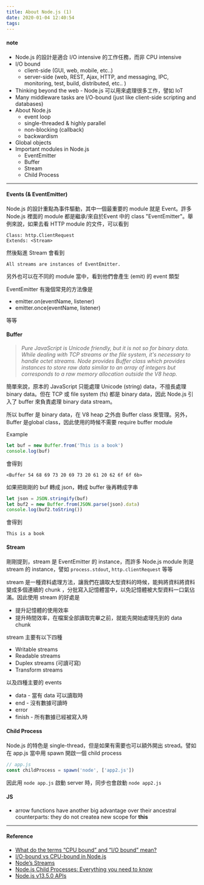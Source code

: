 ```yaml
---
title: About Node.js (1)
date: 2020-01-04 12:40:54
tags:
---
```


#### note

* Node.js 的設計是適合 I/O intensive 的工作任務，而非 CPU intensive
* I/O bound
  * client-side (GUI, web, mobile, etc..)
  * server-side (web, REST, Ajax, HTTP, and messaging, IPC, monitoring, test, build, distributed, etc.. )
* Thinking beyond the web - Node.js 可以用來處理很多工作，譬如 IoT
* Many middleware tasks are I/O-bound (just like client-side scripting and databases)
* About Node.js
  * event loop
  * single-threaded & highly parallel
  * non-blocking (callback)
  * backwardism
* Global objects
* Important modules in Node.js
  * EventEmitter
  * Buffer
  * Stream
  * Child Process
***
#### Events (& EventEmitter)

Node.js 的設計重點為事件驅動，其中一個最重要的 module 就是 Event。許多 Node.js 裡面的 module 都是繼承/來自於Event 中的 class "EventEmitter"。舉例來說，如果去看 HTTP module 的文件，可以看到
```
Class: http.ClientRequest
Extends: <Stream>
```
然後點進 Stream 會看到
```
All streams are instances of EventEmitter.
```

另外也可以在不同的 module 當中，看到他們會產生 (emit) 的 event 類型

EventEmitter 有幾個常見的方法像是
* emitter.on(eventName, listener)
* emitter.once(eventName, listener)

等等

#### Buffer

> *Pure JavaScript is Unicode friendly, but it is not so for binary data. While dealing with TCP streams or the file system, it's necessary to handle octet streams. Node provides Buffer class which provides instances to store raw data similar to an array of integers but corresponds to a raw memory allocation outside the V8 heap.*

簡單來說，原本的 JavaScript 只能處理 Unicode (string) data，不擅長處理 binary data。但在 TCP 或 file system (fs) 都是 binary data，因此 Node.js 引入了 buffer 來負責處理 binary data stream。

所以 buffer 是 binary data，在 V8 heap 之外由 Buffer class 來管理。另外，Buffer 是global class，因此使用的時候不需要 require buffer module

Example
```js
let buf = new Buffer.from('This is a book')
console.log(buf)
```
會得到
```
<Buffer 54 68 69 73 20 69 73 20 61 20 62 6f 6f 6b>
```
如果把剛剛的 buf 轉成 json，轉成 buffer 後再轉成字串
```js
let json = JSON.stringify(buf)
let buf2 = new Buffer.from(JSON.parse(json).data)
console.log(buf2.toString())
```
會得到
```
This is a book
```

#### Stream

剛剛提到，stream 是 EventEmitter 的 instance，而許多 Node.js module 則是 stream 的 instance，譬如 `process.stdout`, `http.clientRequest` 等等

stream 是一種資料處理方法，讓我們在讀取大型資料的時候，能夠將資料將資料變成多個連續的 chunk ，分批寫入記憶體當中，以免記憶體被大型資料一口氣佔滿。因此使用 stream 的好處是
* 提升記憶體的使用效率
* 提升時間效率，在檔案全部讀取完畢之前，就能先開始處理先到的 data chunk

stream 主要有以下四種
* Writable streams
* Readable streams 
* Duplex streams (可讀可寫)
* Transform streams

以及四種主要的 events
* data - 當有 data 可以讀取時
* end - 沒有數據可讀時
* error
* finish - 所有數據已經被寫入時

#### Child Process

Node.js 的特色是 single-thread，但是如果有需要也可以額外開出 stread。譬如在 app.js 當中用 spawn 開啟一個 child process

```js
// app.js
const childProcess = spawn('node', ['app2.js'])
```
因此用 `node app.js` 啟動 server 時，同步也會啟動 `node app2.js`

#### JS
  * arrow functions have another big advantage over their ancestral counterparts: they do not createa new scope for **this**

***
#### Reference
* [What do the terms “CPU bound” and “I/O bound” mean?](https://stackoverflow.com/questions/868568/what-do-the-terms-cpu-bound-and-i-o-bound-mean)
* [I/O-bound vs CPU-bound in Node.js](https://bytearcher.com/articles/io-vs-cpu-bound/)
* [Node’s Streams](https://jscomplete.com/learn/node-beyond-basics#streams-101)
* [Node.js Child Processes: Everything you need to know](https://www.freecodecamp.org/news/node-js-child-processes-everything-you-need-to-know-e69498fe970a/)
* [Node.js v13.5.0 APIs](https://nodejs.org/dist/latest-v13.x/docs/api/)